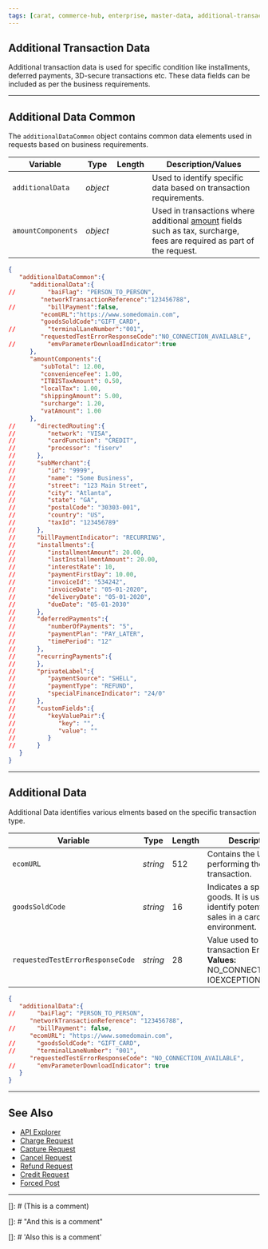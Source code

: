 ```yaml
---
tags: [carat, commerce-hub, enterprise, master-data, additional-transaction-data]
---
```


## Additional Transaction Data

Additional transaction data is used for specific condition like installments, deferred payments, 3D-secure transactions etc. These data fields can be included as per the business requirements.

---

## Additional Data Common

The `additionalDataCommon` object contains common data elements used in requests based on business requirements.

<!--
type: tab
title: additionalDataCommon
-->

| Variable | Type | Length | Description/Values |
| -------- | -- | ------------ | ------------------ |
| `additionalData` | *object* | | Used to identify specific data based on transaction requirements. |
| `amountComponents` | *object* | | Used in transactions where additional [amount](?path=docs/Resources/Master-Data/Amount-Components.md) fields such as tax, surcharge, fees are required as part of the request. |

<!---
| `directedRouting` | *object* | | Required in Directed Routing transactions. |
| `subMerchant` | *object* | | Required in transaction initiated by a [Payment Facilitator](?path=docs/Resources/Guides/Industry-Verticals/Payment-Faciliator.md) to identify the sub-merchant information. |
| `billPaymentIndicator` | *string* | 12 | Indicates the type of [bill payment](#bill-payment-indicator). | 
| `installments` | *object* | | Used in [installment bill payments](?path=docs/Resources/Guides/Bill-Payments/Installment-Payment.md). |
| `deferredPayments` | *object* | | Used in [defferred bill payments](?path=docs/Resources/Guides/Bill-Payments/Deferred-Payment.md). |
| `recurringPayments` | *object* | | Used in [recurring bill payments](?path=docs/Resources/Guides/Bill-Payments/Recurring-Payment.md). |
| `privateLabel` | *object* | | Used to process [Private Label](?path=docs/Resources/Guides/Payment-Sources/Private-Label.md) payment cards. |
| `customFields` | *array* | | Used to submit merchant custom fields used in terminal processing such as Key Value Pair. |
-->

<!--
type: tab
title: JSON Example
-->

```json
{
   "additionalDataCommon":{
      "additionalData":{
//         "baiFlag": "PERSON_TO_PERSON",
         "networkTransactionReference":"123456788",
//         "billPayment":false,
         "ecomURL":"https://www.somedomain.com",
         "goodsSoldCode":"GIFT_CARD",
//         "terminalLaneNumber":"001",
         "requestedTestErrorResponseCode":"NO_CONNECTION_AVAILABLE",
//         "emvParameterDownloadIndicator":true
      },
      "amountComponents":{
         "subTotal": 12.00,
         "convenienceFee": 1.00,
         "ITBISTaxAmount": 0.50,
         "localTax": 1.00,
         "shippingAmount": 5.00,
         "surcharge": 1.20,
         "vatAmount": 1.00
      },
//      "directedRouting":{
//         "network": "VISA",
//         "cardFunction": "CREDIT",
//         "processor": "fiserv"
//      },
//      "subMerchant":{
//         "id": "9999",
//         "name": "Some Business",
//         "street": "123 Main Street",
//         "city": "Atlanta",
//         "state": "GA",
//         "postalCode": "30303-001",
//         "country": "US",
//         "taxId": "123456789"
//      },
//      "billPaymentIndicator": "RECURRING",
//      "installments":{
//         "installmentAmount": 20.00,
//         "lastInstallmentAmount": 20.00,
//         "interestRate": 10,
//         "paymentFirstDay": 10.00,
//         "invoiceId": "534242",
//         "invoiceDate": "05-01-2020",
//         "deliveryDate": "05-01-2020",
//         "dueDate": "05-01-2030"
//      },
//      "deferredPayments":{
//         "numberOfPayments": "5",
//         "paymentPlan": "PAY_LATER",
//         "timePeriod": "12"
//      },
//      "recurringPayments":{    
//      },
//      "privateLabel":{
//         "paymentSource": "SHELL",
//         "paymentType": "REFUND",
//         "specialFinanceIndicator": "24/0"
//      },
//      "customFields":{
//         "keyValuePair":{
//            "key": "",
//            "value": ""
//         }
//      }
   }
}
```

<!-- type: tab-end -->

<!---
#### Bill Payment Indicator

| Value | Description |
| ----- | ----- |
| *SINGLE* | Single charge not for recurring services or installment plan. |
| *DEFERRED* | A charge for an order with a delayed payment for a specified amount of time. |
| *INSTALLMENT* | Single purchase where the cardholder is billed (charged) in installments. |
| *RECURRING* | Agreement where charges will occur on a periodic basis (e.g. subscriptions). |
-->

---

## Additional Data

Additional Data identifies various elments based on the specific transaction type.

<!--
type: tab
title: additionalData
-->

| Variable | Type | Length | Description/Values |
| ----- | ----- | ----- | ----- |
| `ecomURL` | *string* | 512 | Contains the URL of the site performing the Ecommerce transaction. |
| `goodsSoldCode` | *string* | 16 | Indicates a specific type of goods. It is used to help identify potentially fraudulent sales in a card present environment. |
| `requestedTestErrorResponseCode` | *string* | 28 | Value used to test/replicate a transaction Error. **Valid Values:** NO_CONNECTION_AVAILABLE, IOEXCEPTION_RECEIVED.|

<!---
| `baiFlag` | *string* | 31 | Visa required [Business Application Identifier](#business-application-identifier) (BAI) used to identify the intended use of a [disbursement](?path=docs/Resources/Guides/Disbursement.md). |
| `billPayment` | *boolean* | | Identifies a [bill payment](docs/Resources/Guides/Bill-Payments/Bill-Payments.md) transaction. |
| `terminalLaneNumber` | *string* | 16 | Terminal Lane Number. |
| `emvParameterDownloadIndicator` | *string* | | Indicator if EMV Parameter has to be downloaded, sent as part of Auth/Sale Response.|
-->

<!--
type: tab
title: JSON Example
-->

```json
{
   "additionalData":{
//      "baiFlag": "PERSON_TO_PERSON",
      "networkTransactionReference": "123456788",
//      "billPayment": false,
      "ecomURL": "https://www.somedomain.com",
//      "goodsSoldCode": "GIFT_CARD",
//      "terminalLaneNumber": "001",
      "requestedTestErrorResponseCode": "NO_CONNECTION_AVAILABLE",
//      "emvParameterDownloadIndicator": true
   }
}
```

<!-- type: tab-end -->

<!---
#### Business Application Identifier

The BAI determines the data carried in the message, the limits and economics that may apply to the transaction, and may be used by the sending and/or receiving issuer to make an authorization decision.

| Value | Description |
| ----- | ----- |
| *PERSON_TO_PERSON* | Person to person initiated. |
| *PERSON_TO_PERSON_BANK_INITIATED* | Person to person bank initiated. |
| *BUSINESS_TO_BUSINESS* | Business to business initiated. |
| *DIGITAL_WALLET* | Digital Wallet transfer. |
| *ACCOUNT_TO_ACCOUNT* | Account to account transfer. |
| *TOP_OFF* | Account top off or reload. |
| *ACCOUNT_VERIFICATION* | [Account verification](?path=docs/Resources/API-Documents/Payments_VAS/Verification.md) or $0.00 auth. |
| *FUNDS_TRANSFER* | Funds Transfer. |
| *DISBURSEMENT* | Funds disbursement or payout. |
| *GAMBLING_PAYOUT* | Gambling payout non-online. |
| *GAMBLING_PAYOUT_ONLINE* | Online gambling payout. |
-->

---

## See Also

- [API Explorer](../api/?type=post&path=/payments/v1/charges)
- [Charge Request](?path=docs/Resources/API-Documents/Payments/Charges.md)
- [Capture Request](?path=docs/Resources/API-Documents/Payments/Capture.md)
- [Cancel Request](?path=docs/Resources/API-Documents/Payments/Cancel.md)
- [Refund Request](?path=docs/Resources/API-Documents/Payments/Refund.md)
- [Credit Request](?path=docs/Resources/API-Documents/Payments/Credit.md)
- [Forced Post](?path=docs/Resources/API-Documents/Payments/Forced.md)

---

[]: # (This is a comment)

[]: # "And this is a comment"

[]: # 'Also this is a comment'

[//]: # (Yet another comment)

[comment]: # (Still another comment)